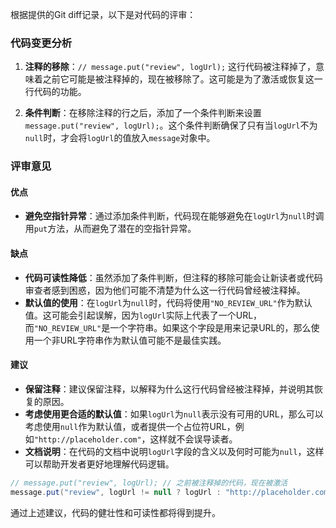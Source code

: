 根据提供的Git diff记录，以下是对代码的评审：

### 代码变更分析
1. **注释的移除**：`// message.put("review", logUrl);` 这行代码被注释掉了，意味着之前它可能是被注释掉的，现在被移除了。这可能是为了激活或恢复这一行代码的功能。

2. **条件判断**：在移除注释的行之后，添加了一个条件判断来设置`message.put("review", logUrl);`。这个条件判断确保了只有当`logUrl`不为`null`时，才会将`logUrl`的值放入`message`对象中。

### 评审意见

#### 优点
- **避免空指针异常**：通过添加条件判断，代码现在能够避免在`logUrl`为`null`时调用`put`方法，从而避免了潜在的空指针异常。

#### 缺点
- **代码可读性降低**：虽然添加了条件判断，但注释的移除可能会让新读者或代码审查者感到困惑，因为他们可能不清楚为什么这一行代码曾经被注释掉。
- **默认值的使用**：在`logUrl`为`null`时，代码将使用`"NO_REVIEW_URL"`作为默认值。这可能会引起误解，因为`logUrl`实际上代表了一个URL，而`"NO_REVIEW_URL"`是一个字符串。如果这个字段是用来记录URL的，那么使用一个非URL字符串作为默认值可能不是最佳实践。

#### 建议
- **保留注释**：建议保留注释，以解释为什么这行代码曾经被注释掉，并说明其恢复的原因。
- **考虑使用更合适的默认值**：如果`logUrl`为`null`表示没有可用的URL，那么可以考虑使用`null`作为默认值，或者提供一个占位符URL，例如`"http://placeholder.com"`，这样就不会误导读者。
- **文档说明**：在代码的文档中说明`logUrl`字段的含义以及何时可能为`null`，这样可以帮助开发者更好地理解代码逻辑。

```java
// message.put("review", logUrl); // 之前被注释掉的代码，现在被激活
message.put("review", logUrl != null ? logUrl : "http://placeholder.com"); // 使用一个占位符URL作为默认值
```

通过上述建议，代码的健壮性和可读性都将得到提升。
